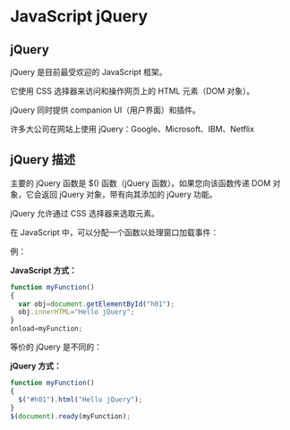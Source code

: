 # JavaScript jQuery

## jQuery

jQuery 是目前最受欢迎的 JavaScript 框架。
		
它使用 CSS 选择器来访问和操作网页上的 HTML 元素（DOM 对象）。
	
jQuery 同时提供 companion UI（用户界面）和插件。	

许多大公司在网站上使用 jQuery：Google、Microsoft、IBM、Netflix 


## jQuery 描述

主要的 jQuery 函数是 $() 函数（jQuery 函数）。如果您向该函数传递 DOM 对象，它会返回 jQuery 对象，带有向其添加的 jQuery 功能。
		
jQuery 允许通过 CSS 选择器来选取元素。
		
在 JavaScript 中，可以分配一个函数以处理窗口加载事件：
	
例：		

**JavaScript 方式：**

```javascript
function myFunction()
{
  var obj=document.getElementById("h01");
  obj.innerHTML="Hello jQuery";
}
onload=myFunction;
```		

等价的 jQuery 是不同的：
		
**jQuery 方式：**
		
```javascript
function myFunction()
{
  $("#h01").html("Hello jQuery");
}
$(document).ready(myFunction);   
```                             
